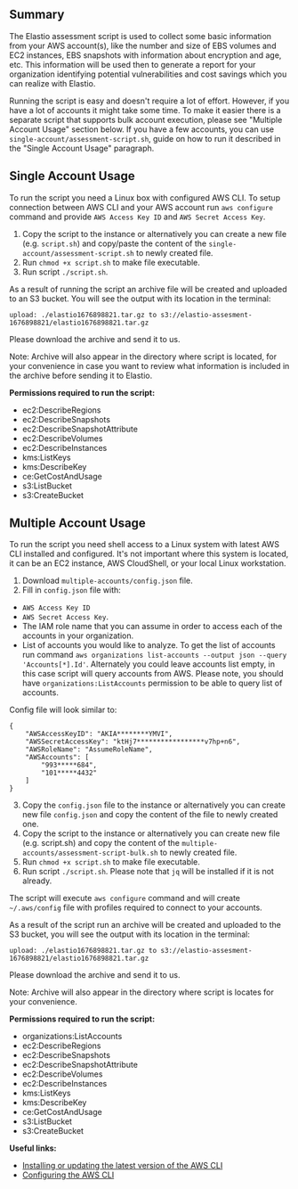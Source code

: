 ## Summary
The Elastio assessment script is used to collect some basic information from your AWS account(s), like the number and size of EBS volumes and EC2 instances, EBS snapshots with information about encryption and age, etc. This information will be used then to generate a report for your organization identifying potential vulnerabilities and cost savings which you can realize with Elastio.

Running the script is easy and doesn't require a lot of effort. However, if you have a lot of accounts it might take some time. To make it easier there is a separate script that supports bulk account execution, please see "Multiple Account Usage" section below. If you have a few accounts, you can use `single-account/assessment-script.sh`, guide on how to run it described in the "Single Account Usage" paragraph.

## Single Account Usage
To run the script you need a Linux box with configured AWS CLI.
To setup connection  between AWS CLI and your AWS account run `aws configure` command and provide `AWS Access Key ID` and `AWS Secret Access Key`.

1. Copy the script to the instance or alternatively you can create a new file (e.g. `script.sh`) and copy/paste the content of the `single-account/assessment-script.sh` to newly created file.
2. Run `chmod +x script.sh` to make file executable.
3. Run script `./script.sh`.

As a result of running the script an archive file will be created and uploaded to an S3 bucket.  You will see the output with its location in the terminal:
```
upload: ./elastio1676898821.tar.gz to s3://elastio-assesment-1676898821/elastio1676898821.tar.gz
```

Please download the archive and send it to us. 

Note: Archive will also appear in the directory where script is located, for your convenience in case you want to review what information is included in the archive before sending it to Elastio.

**Permissions required to run the script:**
- ec2:DescribeRegions
- ec2:DescribeSnapshots
- ec2:DescribeSnapshotAttribute
- ec2:DescribeVolumes
- ec2:DescribeInstances
- kms:ListKeys
- kms:DescribeKey
- ce:GetCostAndUsage
- s3:ListBucket
- s3:CreateBucket

## Multiple Account Usage
To run the script you need shell access to a Linux system with latest AWS CLI installed and configured.  It's not important where this system is located, it can be an EC2 instance, AWS CloudShell, or your local Linux workstation.

1. Download `multiple-accounts/config.json` file.
2. Fill in `config.json` file with:
 - `AWS Access Key ID`
 - `AWS Secret Access Key`.
 - The IAM role name that you can assume in order to access each of the accounts in your organization.
 - List of accounts you would like to analyze. To get the list of accounts run command `aws organizations list-accounts --output json --query 'Accounts[*].Id'`. Alternately you could leave accounts list empty, in this case script will query accounts from AWS. Please note, you should have `organizations:ListAccounts` permission to be able to query list of accounts.

Config file will look similar to:
```
{
	"AWSAccessKeyID": "AKIA********YMVI",
	"AWSSecretAccessKey": "ktHj7*****************v7hp+n6",
	"AWSRoleName": "AssumeRoleName",
	"AWSAccounts": [
		"993*****684",
		"101*****4432"
	]
}
```
3. Copy the `config.json` file to the instance or alternatively you can create new file `config.json` and copy the content of the file to newly created one.
4. Copy the script to the instance or alternatively you can create new file (e.g. script.sh) and copy the content of the `multiple-accounts/assessment-script-bulk.sh` to newly created file.
5. Run `chmod +x script.sh` to make file executable.
6. Run script `./script.sh`. Please note that `jq` will be installed if it is not already.

The script will execute `aws configure` command and will create `~/.aws/config` file with profiles required to connect to your accounts.

As a result of the script run an archive will be created and uploaded to the S3 bucket, you will see the output with its location in the terminal:
```
upload: ./elastio1676898821.tar.gz to s3://elastio-assesment-1676898821/elastio1676898821.tar.gz
```

Please download the archive and send it to us.

Note: Archive will also appear in the directory where script is locates for your convenience.

**Permissions required to run the script:**
- organizations:ListAccounts
- ec2:DescribeRegions
- ec2:DescribeSnapshots
- ec2:DescribeSnapshotAttribute
- ec2:DescribeVolumes
- ec2:DescribeInstances
- kms:ListKeys
- kms:DescribeKey
- ce:GetCostAndUsage
- s3:ListBucket
- s3:CreateBucket

**Useful links:**
 - [Installing or updating the latest version of the AWS CLI](https://docs.aws.amazon.com/cli/latest/userguide/getting-started-install.html)
 - [Configuring the AWS CLI](https://docs.aws.amazon.com/cli/latest/userguide/cli-configure-quickstart.html)

